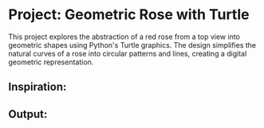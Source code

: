 # Project: Geometric Rose with Turtle
This project explores the abstraction of a red rose from a top view into geometric shapes using Python's Turtle graphics. The design simplifies the natural curves of a rose into circular patterns and lines, creating a digital geometric representation.

## Inspiration:

## Output:


